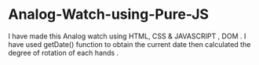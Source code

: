 # Analog-Watch-using-Pure-JS
I have made this Analog watch using HTML, CSS &amp; JAVASCRIPT , DOM . I have used getDate() function to obtain the current date then calculated the degree of rotation of each hands .
